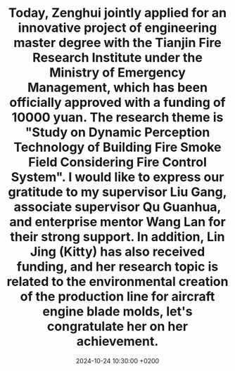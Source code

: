 ---
title: >-
  Today, Zenghui jointly applied for an innovative project of engineering master degree with the Tianjin Fire Research Institute under the Ministry of Emergency Management, which has been officially approved with a funding of 10000 yuan. The research theme is "Study on Dynamic Perception Technology of Building Fire Smoke Field Considering Fire Control System". I would like to express our gratitude to my supervisor Liu Gang, associate supervisor Qu Guanhua, and enterprise mentor Wang Lan for their strong support. In addition, Lin Jing (Kitty) has also received funding, and her research topic is related to the environmental creation of the production line for aircraft engine blade molds, let's congratulate her on her achievement.
date: 2024-10-24 10:30:00 +0200
---